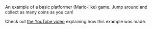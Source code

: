 An example of a basic platformer (Mario-like) game. Jump around and collect as many coins as you can!

Check out [the YouTube video](https://www.youtube.com/watch?v=eU0kkLSdw0Y&list=PL3YlZTdKiS898Wio0tvKjQM0x3zo4V0Mb) explaining how this example was made.
